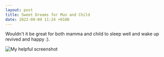 ```yaml
---
layout: post
title: Sweet Dreams for Mun and Child
date: 2022-09-09 11:24 +0100
---
```

Wouldn't it be great for both mamma and child to sleep well and wake up revived and happy :).

![My helpful screenshot](/assets/img/branding/palette.svg)
